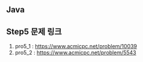 ## Java
## Step5 문제 링크
1. pro5_1 : https://www.acmicpc.net/problem/10039
2. pro5_2 : https://www.acmicpc.net/problem/5543

